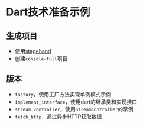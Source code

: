 # Dart技术准备示例

## 生成项目

- 使用[stagehand](https://github.com/dart-lang/stagehand)
- 创建`console-full`项目

## 版本

- `factory`，使用工厂方法实现单例模式示例
- `implement_interface`，使用dart的继承类和实现接口
- `stream_controller`，使用`StreamController`的示例
- `fetch_http`，通过异步HTTP获取数据
